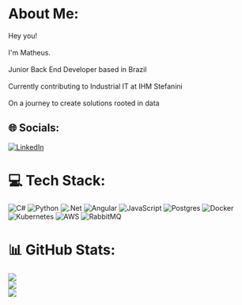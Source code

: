 # About Me:
Hey you!<br><br>I'm Matheus.<br><br>Junior Back End Developer based in Brazil<br><br>Currently contributing to Industrial IT at IHM Stefanini<br><br>On a journey to create solutions rooted in data


## 🌐 Socials:
[![LinkedIn](https://img.shields.io/badge/LinkedIn-%230077B5.svg?logo=linkedin&logoColor=white)](https://linkedin.com/in/https://www.linkedin.com/in/matheus-amorimb) 

# 💻 Tech Stack:
![C#](https://img.shields.io/badge/c%23-%23239120.svg?style=for-the-badge&logo=csharp&logoColor=white) ![Python](https://img.shields.io/badge/python-3670A0?style=for-the-badge&logo=python&logoColor=ffdd54) ![.Net](https://img.shields.io/badge/.NET-5C2D91?style=for-the-badge&logo=.net&logoColor=white) ![Angular](https://img.shields.io/badge/angular-%23DD0031.svg?style=for-the-badge&logo=angular&logoColor=white) ![JavaScript](https://img.shields.io/badge/javascript-%23323330.svg?style=for-the-badge&logo=javascript&logoColor=%23F7DF1E) ![Postgres](https://img.shields.io/badge/postgres-%23316192.svg?style=for-the-badge&logo=postgresql&logoColor=white) ![Docker](https://img.shields.io/badge/docker-%230db7ed.svg?style=for-the-badge&logo=docker&logoColor=white) ![Kubernetes](https://img.shields.io/badge/kubernetes-%23326ce5.svg?style=for-the-badge&logo=kubernetes&logoColor=white) ![AWS](https://img.shields.io/badge/AWS-%23FF9900.svg?style=for-the-badge&logo=amazon-aws&logoColor=white) ![RabbitMQ](https://img.shields.io/badge/-rabbitmq-%23FF6600?style=flat&logo=rabbitmq&logoColor=white)
# 📊 GitHub Stats:
![](https://github-readme-stats.vercel.app/api?username=matheus-amorimb&theme=gotham&hide_border=false&include_all_commits=false&count_private=false)<br/>
![](https://github-readme-streak-stats.herokuapp.com/?user=matheus-amorimb&theme=gotham&hide_border=false)<br/>
![](https://github-readme-stats.vercel.app/api/top-langs/?username=matheus-amorimb&theme=gotham&hide_border=false&include_all_commits=false&count_private=false&layout=compact)

<!-- Proudly created with GPRM ( https://gprm.itsvg.in ) -->
